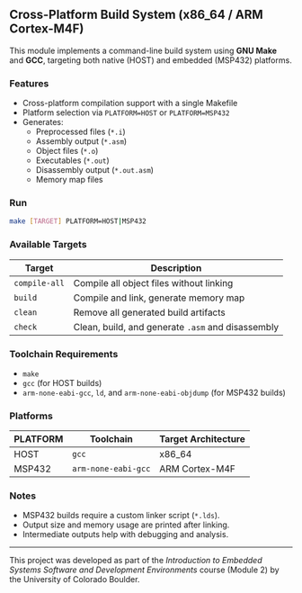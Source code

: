 ## Cross-Platform Build System (x86_64 / ARM Cortex-M4F)

This module implements a command-line build system using **GNU Make** and **GCC**, targeting both native (HOST) and embedded (MSP432) platforms.

### Features

- Cross-platform compilation support with a single Makefile
- Platform selection via `PLATFORM=HOST` or `PLATFORM=MSP432`
- Generates:
  - Preprocessed files (`*.i`)
  - Assembly output (`*.asm`)
  - Object files (`*.o`)
  - Executables (`*.out`)
  - Disassembly output (`*.out.asm`)
  - Memory map files

### Run

```bash
make [TARGET] PLATFORM=HOST|MSP432
```

### Available Targets

| Target        | Description                                                   |
| ------------- | ------------------------------------------------------------- |
| `compile-all` | Compile all object files without linking                      |
| `build`       | Compile and link, generate memory map                         |
| `clean`       | Remove all generated build artifacts                          |
| `check`       | Clean, build, and generate `.asm` and disassembly             |

### Toolchain Requirements

* `make`
* `gcc` (for HOST builds)
* `arm-none-eabi-gcc`, `ld`, and `arm-none-eabi-objdump` (for MSP432 builds)

### Platforms

| PLATFORM | Toolchain           | Target Architecture |
| -------- | ------------------- | ------------------- |
| HOST     | `gcc`               | x86_64              |
| MSP432   | `arm-none-eabi-gcc` | ARM Cortex-M4F      |

### Notes

* MSP432 builds require a custom linker script (`*.lds`).
* Output size and memory usage are printed after linking.
* Intermediate outputs help with debugging and analysis.

---

This project was developed as part of the *Introduction to Embedded Systems Software and Development Environments* course (Module 2) by the University of Colorado Boulder.

